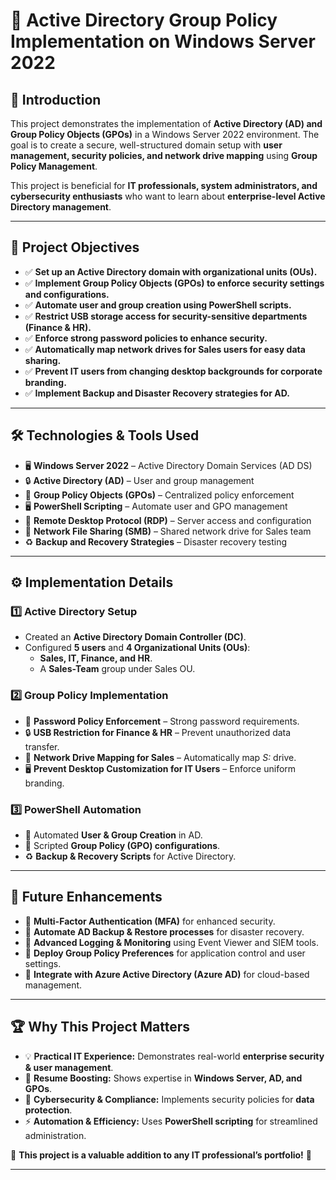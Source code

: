 # 📌 Active Directory Group Policy Implementation on Windows Server 2022

## 📝 Introduction
This project demonstrates the implementation of **Active Directory (AD) and Group Policy Objects (GPOs)** in a Windows Server 2022 environment. The goal is to create a secure, well-structured domain setup with **user management, security policies, and network drive mapping** using **Group Policy Management**.

This project is beneficial for **IT professionals, system administrators, and cybersecurity enthusiasts** who want to learn about **enterprise-level Active Directory management**.

---

## 🎯 Project Objectives
- ✅ **Set up an Active Directory domain with organizational units (OUs).**  
- ✅ **Implement Group Policy Objects (GPOs) to enforce security settings and configurations.**  
- ✅ **Automate user and group creation using PowerShell scripts.**  
- ✅ **Restrict USB storage access for security-sensitive departments (Finance & HR).**  
- ✅ **Enforce strong password policies to enhance security.**  
- ✅ **Automatically map network drives for Sales users for easy data sharing.**  
- ✅ **Prevent IT users from changing desktop backgrounds for corporate branding.**  
- ✅ **Implement Backup and Disaster Recovery strategies for AD.**  

---

## 🛠️ Technologies & Tools Used
- 🖥️ **Windows Server 2022** – Active Directory Domain Services (AD DS)  
- 🔒 **Active Directory (AD)** – User and group management  
- 🎯 **Group Policy Objects (GPOs)** – Centralized policy enforcement  
- 🖥️ **PowerShell Scripting** – Automate user and GPO management  
- 🔗 **Remote Desktop Protocol (RDP)** – Server access and configuration  
- 📂 **Network File Sharing (SMB)** – Shared network drive for Sales team  
- ♻️ **Backup and Recovery Strategies** – Disaster recovery testing  

---

## ⚙️ Implementation Details

### **1️⃣ Active Directory Setup**
- Created an **Active Directory Domain Controller (DC)**.
- Configured **5 users** and **4 Organizational Units (OUs)**:
  - **Sales, IT, Finance, and HR**.
  - A **Sales-Team** group under Sales OU.

### **2️⃣ Group Policy Implementation**
- 🔐 **Password Policy Enforcement** – Strong password requirements.
- 🔒 **USB Restriction for Finance & HR** – Prevent unauthorized data transfer.
- 📂 **Network Drive Mapping for Sales** – Automatically map *S:* drive.
- 🖥️ **Prevent Desktop Customization for IT Users** – Enforce uniform branding.

### **3️⃣ PowerShell Automation**
- 📝 Automated **User & Group Creation** in AD.
- 📜 Scripted **Group Policy (GPO) configurations**.
- ♻️ **Backup & Recovery Scripts** for Active Directory.

---

## 🚀 Future Enhancements
- 🔹 **Multi-Factor Authentication (MFA)** for enhanced security.
- 🔹 **Automate AD Backup & Restore processes** for disaster recovery.
- 🔹 **Advanced Logging & Monitoring** using Event Viewer and SIEM tools.
- 🔹 **Deploy Group Policy Preferences** for application control and user settings.
- 🔹 **Integrate with Azure Active Directory (Azure AD)** for cloud-based management.

---

## 🏆 Why This Project Matters
- 💡 **Practical IT Experience:** Demonstrates real-world **enterprise security & user management**.
- 📄 **Resume Boosting:** Shows expertise in **Windows Server, AD, and GPOs**.
- 🔐 **Cybersecurity & Compliance:** Implements security policies for **data protection**.
- ⚡ **Automation & Efficiency:** Uses **PowerShell scripting** for streamlined administration.

🚀 **This project is a valuable addition to any IT professional’s portfolio!** 🚀

---

